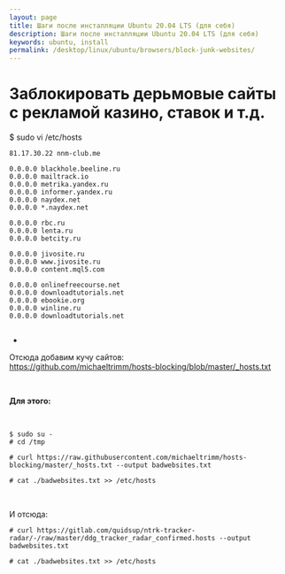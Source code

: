 ```yaml
---
layout: page
title: Шаги после инсталляции Ubuntu 20.04 LTS (для себя)
description: Шаги после инсталляции Ubuntu 20.04 LTS (для себя)
keywords: ubuntu, install
permalink: /desktop/linux/ubuntu/browsers/block-junk-websites/
---
```


# Заблокировать дерьмовые сайты с рекламой казино, ставок и т.д.

$ sudo vi /etc/hosts

```
81.17.30.22 nnm-club.me

0.0.0.0 blackhole.beeline.ru
0.0.0.0 mailtrack.io
0.0.0.0 metrika.yandex.ru
0.0.0.0 informer.yandex.ru
0.0.0.0 naydex.net
0.0.0.0 *.naydex.net

0.0.0.0 rbc.ru
0.0.0.0 lenta.ru
0.0.0.0 betcity.ru

0.0.0.0 jivosite.ru
0.0.0.0 www.jivosite.ru
0.0.0.0 content.mql5.com

0.0.0.0 onlinefreecourse.net
0.0.0.0 downloadtutorials.net
0.0.0.0 ebookie.org
0.0.0.0 winline.ru
0.0.0.0 downloadtutorials.net


```

-

Отсюда добавим кучу сайтов:  
https://github.com/michaeltrimm/hosts-blocking/blob/master/_hosts.txt

<br/>

**Для этого:**

<br/>

    $ sudo su -
    # cd /tmp

    # curl https://raw.githubusercontent.com/michaeltrimm/hosts-blocking/master/_hosts.txt --output badwebsites.txt

    # cat ./badwebsites.txt >> /etc/hosts

<br/>

И отсюда:

    # curl https://gitlab.com/quidsup/ntrk-tracker-radar/-/raw/master/ddg_tracker_radar_confirmed.hosts --output badwebsites.txt

    # cat ./badwebsites.txt >> /etc/hosts
